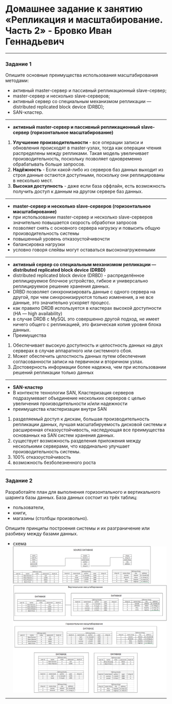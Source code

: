 # Домашнее задание к занятию «Репликация и масштабирование. Часть 2» - Бровко Иван Геннадьевич

---

### Задание 1

Опишите основные преимущества использования масштабирования методами:

- активный master-сервер и пассивный репликационный slave-сервер; 
- master-сервер и несколько slave-серверов;
- активный сервер со специальным механизмом репликации — distributed replicated block device (DRBD);
- SAN-кластер.
---
* **активный master-сервер и пассивный репликационный slave-сервер (горизонтальное масштабирование)**
1. **Улучшение производительности** - все операции записи и обновления происходят в master-узлах,
   тогда как операции чтения распределены между репликами.
   Такая модель увеличивает производительность, поскольку позволяет одновременно обрабатывать  больше запросов.
2. **Надёжность** - Если какой-либо из серверов баз данных выходит из строя данные остаются доступными,
   поскольку они реплицированы в несколько мест.
3. **Высокая доступность** - даже если база оффлайн, есть возможность получить доступ к данным на другом сервере баз данных.
---
* **master-сервер и несколько slave-серверов (горизонтальное масштабирование)**
* при использовании master-сервер и несколько slave-серверов значительно повышается скорость обработки запросов
* позволяет снять с основного сервера нагрузку и повысить общую производительность системы
* повышенный уровень отказоустойчивочсти
* балансировка нагрузки
* условно говоря слейвы могут оставаться высоконагруженными
---
* **активный сервер со специальным механизмом репликации — distributed replicated block device (DRBD)**
* distributed replicated block device (DRBD) - распределённое реплицируемое блочное устройство, гибкое и универсально реплицируемое решение хранения данных.
* DRBD позволяет синхронизировать данные с одного сервера на другой, при чем синхронизируются только изменения, а не все данные, это значительно ускоряет процесс.
* как правило DRDB используется в кластерах высокой доступности (HA — high availability)
* в случае DRDB c MySQL это совершенно другой подход, не имеет ничего общего с репликацией, это физическая копия уровня блока данных.
*  Преимущества
1. Обеспечивает высокую доступность и целостность данных на двух серверах в случае аппаратного или системного сбоя.
2. Может обеспечить целостность данных путем обеспечения согласованности записи на первичном и вторичном узлах.
3. Достоверность информации более надежна, чем при использовании решений репликации только данных
---
* **SAN-кластер**
* В контексте технологии SAN, Кластеризация серверов подразумевает объединение нескольких серверов с целью увеличения производительности и/или надежности
* преимущества кластеризации внутри SAN
1. разделяемый доступ к дискам, большая производительность репликации данных, лучшая масштабируемость дисковой системы и расширенная отказоустойчивость,
   наследующая все преимущества основанных на SAN систем хранения данных.
2. существует возможность разделения приложения между несколькими серверами, что кардинально улучшает производительность системы.
3. 100% отказоустойчивость
4. возможность безболезненного роста
---

### Задание 2


Разработайте план для выполнения горизонтального и вертикального шаринга базы данных. База данных состоит из трёх таблиц: 

- пользователи, 
- книги, 
- магазины (столбцы произвольно). 

Опишите принципы построения системы и их разграничение или разбивку между базами данных.

* схема ![скрин](img/hw-12-07/vertical.png)

---
